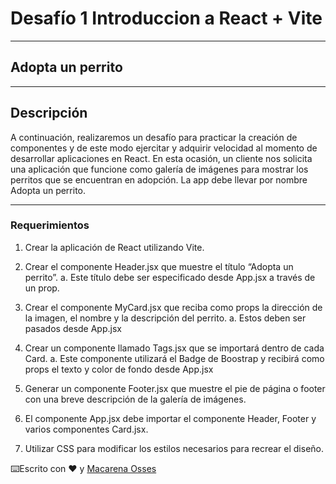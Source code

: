 # Desafío 1 Introduccion a React + Vite

---

## Adopta un perrito

---

## Descripción

A continuación, realizaremos un desafío para practicar la creación de componentes y de este modo ejercitar y adquirir velocidad al momento de desarrollar aplicaciones en React.
En esta ocasión, un cliente nos solicita una aplicación que funcione como galería de imágenes para mostrar los perritos que se encuentran en adopción. La app debe llevar por nombre Adopta un perrito.

---

### Requerimientos

1. Crear la aplicación de React utilizando Vite.

2. Crear el componente Header.jsx que muestre el título “Adopta un perrito”.
   a. Este título debe ser especificado desde App.jsx a través de un prop.

3. Crear el componente MyCard.jsx que reciba como props la dirección de la imagen, el nombre y la descripción del perrito.
   a. Estos deben ser pasados desde App.jsx

4. Crear un componente llamado Tags.jsx que se importará dentro de cada Card.
   a. Este componente utilizará el Badge de Boostrap y recibirá como props el texto y color de fondo desde App.jsx

5. Generar un componente Footer.jsx que muestre el pie de página o footer con una breve descripción de la galería de imágenes.

6. El componente App.jsx debe importar el componente Header, Footer y varios componentes Card.jsx.

7. Utilizar CSS para modificar los estilos necesarios para recrear el diseño.

⌨️Escrito con ❤️ y [Macarena Osses](https://github.com/Makaosva)
